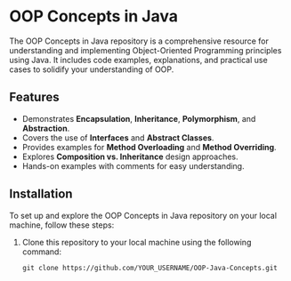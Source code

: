 # OOP Concepts in Java

The OOP Concepts in Java repository is a comprehensive resource for understanding and implementing Object-Oriented Programming principles using Java. It includes code examples, explanations, and practical use cases to solidify your understanding of OOP.

## Features

- Demonstrates **Encapsulation**, **Inheritance**, **Polymorphism**, and **Abstraction**.
- Covers the use of **Interfaces** and **Abstract Classes**.
- Provides examples for **Method Overloading** and **Method Overriding**.
- Explores **Composition vs. Inheritance** design approaches.
- Hands-on examples with comments for easy understanding.

## Installation

To set up and explore the OOP Concepts in Java repository on your local machine, follow these steps:

1. Clone this repository to your local machine using the following command:

   ```shell
   git clone https://github.com/YOUR_USERNAME/OOP-Java-Concepts.git

